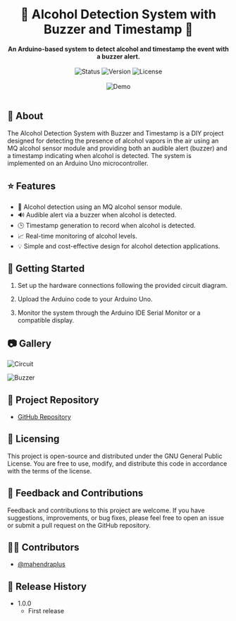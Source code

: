 <h1 align="center">🚀 Alcohol Detection System with Buzzer and Timestamp 🍺</h1>

<div align="center">
  <strong>An Arduino-based system to detect alcohol and timestamp the event with a buzzer alert.</strong>
</div>

<br />

<div align="center">
  <!-- Add Badges Here -->
  <img src="https://img.shields.io/badge/Status-Active-brightgreen.svg" alt="Status">
  <img src="https://img.shields.io/badge/Version-1.0-blue.svg" alt="Version">
  <img src="https://img.shields.io/badge/License-GPL%20v3-red.svg" alt="License">
</div>

<br />

<div align="center">
  <img src="demo.gif" alt="Demo">
</div>

<br />

## 📖 About

The Alcohol Detection System with Buzzer and Timestamp is a DIY project designed for detecting the presence of alcohol vapors in the air using an MQ alcohol sensor module and providing both an audible alert (buzzer) and a timestamp indicating when alcohol is detected. The system is implemented on an Arduino Uno microcontroller.

## ⭐️ Features

- 🍻 Alcohol detection using an MQ alcohol sensor module.
- 🔊 Audible alert via a buzzer when alcohol is detected.
- 🕒 Timestamp generation to record when alcohol is detected.
- 📈 Real-time monitoring of alcohol levels.
- 💡 Simple and cost-effective design for alcohol detection applications.

## 🚀 Getting Started

1. Set up the hardware connections following the provided circuit diagram.

2. Upload the Arduino code to your Arduino Uno.

3. Monitor the system through the Arduino IDE Serial Monitor or a compatible display.

## 📷 Gallery

![Circuit](images/circuit.jpg)

![Buzzer](images/buzzer.jpg)

## 🔗 Project Repository

- [GitHub Repository](https://github.com/yourusername/your-repo)

## 📝 Licensing

This project is open-source and distributed under the GNU General Public License. You are free to use, modify, and distribute this code in accordance with the terms of the license.

## 💬 Feedback and Contributions

Feedback and contributions to this project are welcome. If you have suggestions, improvements, or bug fixes, please feel free to open an issue or submit a pull request on the GitHub repository.

## 👨‍💻 Contributors

- [@mahendraplus](https://github.com/mahendraplus)

## 📅 Release History

- 1.0.0
  - First release

